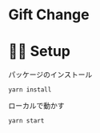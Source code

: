 # Gift Change

# 🏃‍♀️ Setup

パッケージのインストール
```
yarn install
```
ローカルで動かす
```
yarn start
```

<!-- test -->
